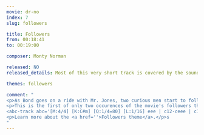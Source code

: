 ```yaml
---
movie: dr-no
index: 7
slug: followers

title: Followers
from: 00:18:41
to: 00:19:00

composer: Monty Norman

released: NO
released_details: Most of this very short track is covered by the sound of a roaring car.

themes: followers

comment: "
<p>As Bond goes on a ride with Mr. Jones, two curious men start to follow him…</p>
<p>This is the first of only two occurences of the movie's followers theme:</p>
<abc-track abc='[M:4/4] [K:C#m] [Q:1/4=80] [L:1/16] eee | c12-ceee | c16'></abc-track>
<p>Learn more about the <a href=''>Followers theme</a>.</p>s
"
---
```

